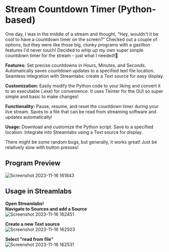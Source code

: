 # Stream Countdown Timer (Python-based)
One day, I was in the middle of a stream and thought, "Hey, wouldn't it be cool to have a countdown timer on the screen?"
Checked out a couple of options, but they were like those big, clunky programs with a gazillion features I'd never touch!
Decided to whip up my own super simple countdown timer for the stream – just what I needed!🚀

**Features:**
Set precise countdowns in Hours, Minutes, and Seconds.
Automatically saves countdown updates to a specified text file location.
Seamless integration with Streamlabs: create a Text source for easy display.

**Customization:**
Easily modify the Python code to your liking and convert it to an executable (.exe) for convenience.
It uses Tkinter for the GUI so super simple and basic to make changes!

**Functionality:**
Pause, resume, and reset the countdown timer during your live stream.
Saves to a file that can be read from streaming software and updates automatically!

**Usage:**
Download and customize the Python script.
Save to a specified location.
Integrate into Streamlabs using a Text source for display.

There might be some random bugs, but generally, it works great! Just be relatively slow with button presses!

## Program Preview
![Screenshot 2023-11-16 161843](https://github.com/NoahDobie/Stream-Countdown-Timer-Python/assets/122558645/c977954c-b829-4d65-b18d-bda298383ffe)

## Usage in Streamlabs

**Open Streamlabs!<br />
Navigate to Sources and add a Source<br />**
![Screenshot 2023-11-16 162451](https://github.com/NoahDobie/Stream-Countdown-Timer-Python/assets/122558645/491b9473-7a58-45a7-95af-60105961f1a6)<br />

**Create a new Text source<br />**
![Screenshot 2023-11-16 162503](https://github.com/NoahDobie/Stream-Countdown-Timer-Python/assets/122558645/8e8d03fd-0d89-48bf-82ca-0c823b2e3840)<br />

**Select "read from file"<br />**
![Screenshot 2023-11-16 162531](https://github.com/NoahDobie/Stream-Countdown-Timer-Python/assets/122558645/f8879877-e441-4290-b69b-e8467cdb1245)

